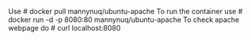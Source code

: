 Use # docker pull mannynuq/ubuntu-apache 
To run the container use # docker run -d -p 8080:80 mannynuq/ubuntu-apache
To check apache webpage do # curl localhost:8080
